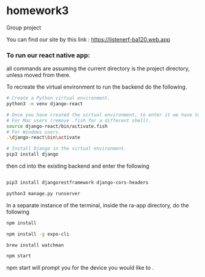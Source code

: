 # homework3
Group project

You can find our site by this link : https://listenerf-ba120.web.app

### To run our react native app:

all commands are assuming the current directory is the project directory, unless moved from there.

To recreate the virtual environment to run the backend do the following.

```bash
# Create a Python virtual environment.
python3 -m venv django-react

# Once you have created the virtual environment, to enter it we have to source it.
# For Mac users (remove .fish for a different shell).
source django-react/bin/activate.fish
# For Windows users.
.\django-react\bin\activate

# Install Django in the virtual environment.
pip3 install django
```   

then cd into the existing backend  and enter the following

```bash

pip3 install djangorestframework django-cors-headers

python3 manage.py runserver
```

In a separate instance of the terminal, inside the ra-app directory, do the following

```bash
npm install

npm install -g expo-cli

brew install watchman

npm start
```

npm start will prompt you for the device you would like to .
